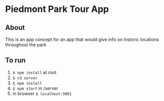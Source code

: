 # Piedmont Park Tour App

## About 
This is an app concept for an app that would give info on historic locations throughout the park

## To run
1. `$ npm install` at root
2. `$ cd server`
3. `$ npm install`
4. `$ npm start` in /server
5. in browser `$ localhost:3001`
